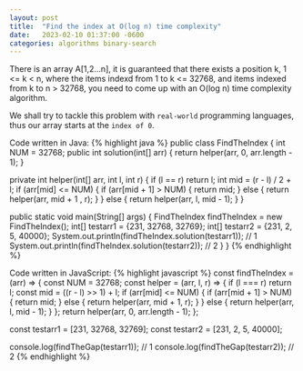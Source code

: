 ```yaml
---
layout: post
title:  "Find the index at O(log n) time complexity"
date:   2023-02-10 01:37:00 -0600
categories: algorithms binary-search
---
```

There is an array A\[1,2...n\], it is guaranteed that there exists a position k, 1 <= k < n, where the items indexd from 1 to k <= 32768, and items indexed from k to n > 32768, you need to come up with an O(log n) time complexity algorithm.

We shall try to tackle this problem with `real-world` programming languages, thus our array starts at the `index of 0`.

Code written in Java:
{% highlight java %}
public class FindTheIndex {
  int NUM = 32768;
  public int solution(int[] arr) {
    return helper(arr, 0, arr.length - 1);
  }

  private int helper(int[] arr, int l, int r) {
    if (l == r) return l;
    int mid = (r - l) / 2 + l;
    if (arr[mid] <= NUM) {
      if (arr[mid + 1] > NUM) {
        return mid;
      } else {
        return helper(arr, mid + 1 , r);
      }
    } else {
      return helper(arr, l, mid - 1);
    }
  }

  public static void main(String[] args) {
    FindTheIndex findTheIndex = new FindTheIndex();
    int[] testarr1 = {231, 32768, 32769};
    int[] testarr2 = {231, 2, 5, 40000};
    System.out.println(findTheIndex.solution(testarr1)); // 1
    System.out.println(findTheIndex.solution(testarr2)); // 2
  }
}
{% endhighlight %}

Code written in JavaScript:
{% highlight javascript %}
const findTheIndex = (arr) => {
  const NUM = 32768;
  const helper = (arr, l, r) => {
    if (l === r) return l;
    const mid = ((r - l) >> 1) + l;
    if (arr[mid] <= NUM) {
      if (arr[mid + 1] > NUM) {
        return mid;
      } else {
        return helper(arr, mid + 1, r);
      }
    } else {
      return helper(arr, l, mid - 1);
    }
  };
  return helper(arr, 0, arr.length - 1);
};

const testarr1 = [231, 32768, 32769];
const testarr2 = [231, 2, 5, 40000];

console.log(findTheGap(testarr1)); // 1
console.log(findTheGap(testarr2)); // 2
{% endhighlight %}